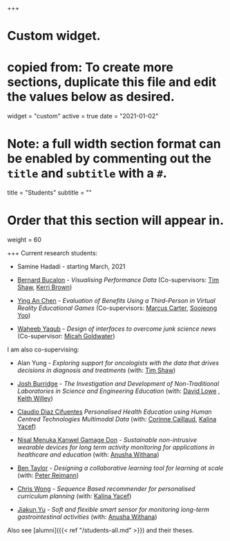 +++
# Custom widget.
# copied from: To create more sections, duplicate this file and edit the values below as desired.
widget = "custom"
active = true
date = "2021-01-02"

# Note: a full width section format can be enabled by commenting out the `title` and `subtitle` with a `#`.
title = "Students"
subtitle = ""

# Order that this section will appear in.
weight = 60

+++
Current research students:

- Samine Hadadi - starting March, 2021

- [Bernard Bucalon](https://www.sydney.edu.au/engineering/about/our-people/research-students/bernard-bucalon-672.html) - _Visualising Performance Data_ 
(Co-supervisors: [Tim Shaw](https://www.sydney.edu.au/medicine-health/about/our-people/academic-staff/tim.shaw.html),
[Kerri Brown](https://www.racp.edu.au/about/the-racp/senior-management))

- [Ying An Chen](http://sydney.edu.au/engineering/people/yingan.chen.470.php) - _Evaluation of Benefits Using a Third-Person in Virtual Reality Educational Games_
(Co-supervisors: [Marcus Carter](https://www.sydney.edu.au/arts/about/our-people/academic-staff/marcus-carter.html),
[Soojeong Yoo](https://www.sydney.edu.au/architecture/about/our-people/academic-staff/soojeong-yoo.html))

- [Waheeb Yaqub](http://sydney.edu.au/engineering/people/waheebyaqub.faizmohammad.317.php) - _Design of interfaces to overcome junk science news_
(Co-supervisor: [Micah Goldwater](https://www.sydney.edu.au/science/about/our-people/academic-staff/micah-goldwater.html))


I am also co-supervising: 

- Alan Yung - _Exploring support for oncologists with the data that drives decisions in diagnosis and treatments_ 
(with: [Tim Shaw](https://www.sydney.edu.au/medicine-health/about/our-people/academic-staff/tim.shaw.html))

- [Josh Burridge](http://sydney.edu.au/engineering/people/josh.burridge.830.php) - _The Investigation and Development of Non-Traditional Laboratories in Science and Engineering Education_
(with: [David Lowe](https://www.sydney.edu.au/engineering/about/our-people/academic-staff/david-lowe.html)  ,
[Keith Willey](https://www.sydney.edu.au/engineering/about/our-people/academic-staff/keith-willey.html))

- [Claudio Diaz Cifuentes](https://www.sydney.edu.au/engineering/about/our-people/research-students/claudio-diazcifuentes-612.html)
_Personalised Health Education using Human Centred Technologies Multimodal Data_
(with: [Corinne Caillaud](https://www.sydney.edu.au/medicine-health/about/our-people/academic-staff/corinne.caillaud.html),
[Kalina Yacef](https://www.sydney.edu.au/engineering/about/our-people/academic-staff/kalina-yacef.html))

- [Nisal Menuka Kanwel Gamage Don](http://sydney.edu.au/engineering/people/nisalmenuka.kanwelgamagedon.458.php) - _Sustainable non-intrusive wearable devices for long term activity monitoring for applications in healthcare and education_
(with: [Anusha Withana](https://www.sydney.edu.au/engineering/about/our-people/academic-staff/anusha-withana.html))


- [Ben Taylor](http://sydney.edu.au/education_social_work/about/staff/profiles/ben.taylor.477.php) - _Designing a collaborative learning tool for learning at scale_
(with: [Peter Reimann](https://www.sydney.edu.au/arts/about/our-people/academic-staff/peter-reimann.html))

- [Chris Wong](http://sydney.edu.au/engineering/people/chris.wong.616.php) - _Sequence Based recommender for personalised curriculum planning_
(with: [Kalina Yacef](https://www.sydney.edu.au/engineering/about/our-people/academic-staff/kalina-yacef.html))


- [Jiakun Yu](http://sydney.edu.au/engineering/people/jiakun.yu.714.php) - _Soft and flexible smart sensor for monitoring long-term gastrointestinal activities_
(with: [Anusha Withana](https://www.sydney.edu.au/engineering/about/our-people/academic-staff/anusha-withana.html))


Also see [alumni]({{< ref "/students-all.md" >}}) and their theses.

